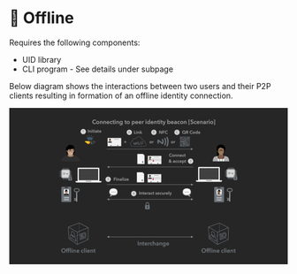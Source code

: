 # 🔌 Offline

Requires the following components:

* UID library
* CLI program - See details under subpage

Below diagram shows the interactions between two users and their P2P clients resulting in formation of an offline identity connection.



![Peer-to-peer offline identity connection](../../../code/images/offline-e2e-interaction.png)

